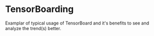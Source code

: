 # TensorBoarding
Examplar of typical usage of TensorBoard and it's benefits to see and analyze the trend(s) better.
